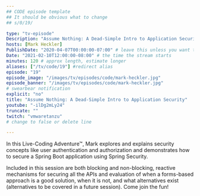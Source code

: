 ```yaml
---
## CODE episode template
## It should be obvious what to change
## s/0/19/

type: "tv-episode"
Description: "Assume Nothing: A Dead-Simple Intro to Application Security"
hosts: [Mark Heckler]
PublishDate: "2020-04-07T00:00:00-07:00" # leave this unless you want to schedule far ahead
Date: "2021-02-10T12:00:00-08:00" # the time the stream starts
minutes: 120 # approx length, estimate longer
aliases: ["/tv/code/19"] #redirect alias
episode: "19"
episode_image: "/images/tv/episodes/code/mark-heckler.jpg"
episode_banner: "/images/tv/episodes/code/mark-heckler.jpg"
# swearbear notification
explicit: "no"
title: "Assume Nothing: A Dead-Simple Intro to Application Security"
youtube: "-ilDg2mLy24"
truncate: ""
twitch: "vmwaretanzu"
# change to false or delete line

---
```


In this Live-Coding Adventure™, Mark explores and explains security concepts like user authentication and authorization and demonstrates how to secure a Spring Boot application using Spring Security.

Included in this session are both blocking and non-blocking, reactive mechanisms for securing all the APIs and evaluation of when a forms-based approach is a good solution, when it is not, and what alternatives exist (alternatives to be covered in a future session). Come join the fun!
